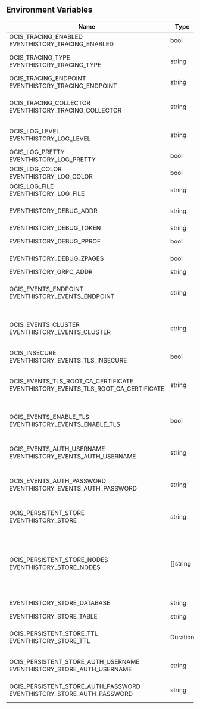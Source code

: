 ## Environment Variables

| Name | Type | Default Value | Description |
|------|------|---------------|-------------|
| OCIS_TRACING_ENABLED<br/>EVENTHISTORY_TRACING_ENABLED | bool | false | Activates tracing.|
| OCIS_TRACING_TYPE<br/>EVENTHISTORY_TRACING_TYPE | string |  | The type of tracing. Defaults to '', which is the same as 'jaeger'. Allowed tracing types are 'jaeger' and '' as of now.|
| OCIS_TRACING_ENDPOINT<br/>EVENTHISTORY_TRACING_ENDPOINT | string |  | The endpoint of the tracing agent.|
| OCIS_TRACING_COLLECTOR<br/>EVENTHISTORY_TRACING_COLLECTOR | string |  | The HTTP endpoint for sending spans directly to a collector, i.e. http://jaeger-collector:14268/api/traces. Only used if the tracing endpoint is unset.|
| OCIS_LOG_LEVEL<br/>EVENTHISTORY_LOG_LEVEL | string |  | The log level. Valid values are: 'panic', 'fatal', 'error', 'warn', 'info', 'debug', 'trace'.|
| OCIS_LOG_PRETTY<br/>EVENTHISTORY_LOG_PRETTY | bool | false | Activates pretty log output.|
| OCIS_LOG_COLOR<br/>EVENTHISTORY_LOG_COLOR | bool | false | Activates colorized log output.|
| OCIS_LOG_FILE<br/>EVENTHISTORY_LOG_FILE | string |  | The path to the log file. Activates logging to this file if set.|
| EVENTHISTORY_DEBUG_ADDR | string | 127.0.0.1:9270 | Bind address of the debug server, where metrics, health, config and debug endpoints will be exposed.|
| EVENTHISTORY_DEBUG_TOKEN | string |  | Token to secure the metrics endpoint.|
| EVENTHISTORY_DEBUG_PPROF | bool | false | Enables pprof, which can be used for profiling.|
| EVENTHISTORY_DEBUG_ZPAGES | bool | false | Enables zpages, which can be used for collecting and viewing in-memory traces.|
| EVENTHISTORY_GRPC_ADDR | string | 127.0.0.1:9274 | The bind address of the GRPC service.|
| OCIS_EVENTS_ENDPOINT<br/>EVENTHISTORY_EVENTS_ENDPOINT | string | 127.0.0.1:9233 | The address of the event system. The event system is the message queuing service. It is used as message broker for the microservice architecture.|
| OCIS_EVENTS_CLUSTER<br/>EVENTHISTORY_EVENTS_CLUSTER | string | ocis-cluster | The clusterID of the event system. The event system is the message queuing service. It is used as message broker for the microservice architecture. Mandatory when using NATS as event system.|
| OCIS_INSECURE<br/>EVENTHISTORY_EVENTS_TLS_INSECURE | bool | false | Whether to verify the server TLS certificates.|
| OCIS_EVENTS_TLS_ROOT_CA_CERTIFICATE<br/>EVENTHISTORY_EVENTS_TLS_ROOT_CA_CERTIFICATE | string |  | The root CA certificate used to validate the server's TLS certificate. Will be seen as empty if NOTIFICATIONS_EVENTS_TLS_INSECURE is provided.|
| OCIS_EVENTS_ENABLE_TLS<br/>EVENTHISTORY_EVENTS_ENABLE_TLS | bool | false | Enable TLS for the connection to the events broker. The events broker is the ocis service which receives and delivers events between the services.|
| OCIS_EVENTS_AUTH_USERNAME<br/>EVENTHISTORY_EVENTS_AUTH_USERNAME | string |  | The username to authenticate with the events broker. The events broker is the ocis service which receives and delivers events between the services.|
| OCIS_EVENTS_AUTH_PASSWORD<br/>EVENTHISTORY_EVENTS_AUTH_PASSWORD | string |  | The password to authenticate with the events broker. The events broker is the ocis service which receives and delivers events between the services.|
| OCIS_PERSISTENT_STORE<br/>EVENTHISTORY_STORE | string | nats-js-kv | The type of the store. Supported values are: 'memory', 'nats-js-kv', 'redis-sentinel', 'noop'. See the text description for details.|
| OCIS_PERSISTENT_STORE_NODES<br/>EVENTHISTORY_STORE_NODES | []string | [127.0.0.1:9233] | A list of nodes to access the configured store. This has no effect when 'memory' store is configured. Note that the behaviour how nodes are used is dependent on the library of the configured store. See the Environment Variable Types description for more details.|
| EVENTHISTORY_STORE_DATABASE | string | eventhistory | The database name the configured store should use.|
| EVENTHISTORY_STORE_TABLE | string |  | The database table the store should use.|
| OCIS_PERSISTENT_STORE_TTL<br/>EVENTHISTORY_STORE_TTL | Duration | 336h0m0s | Time to live for events in the store. Defaults to '336h' (2 weeks). See the Environment Variable Types description for more details.|
| OCIS_PERSISTENT_STORE_AUTH_USERNAME<br/>EVENTHISTORY_STORE_AUTH_USERNAME | string |  | The username to authenticate with the store. Only applies when store type 'nats-js-kv' is configured.|
| OCIS_PERSISTENT_STORE_AUTH_PASSWORD<br/>EVENTHISTORY_STORE_AUTH_PASSWORD | string |  | The password to authenticate with the store. Only applies when store type 'nats-js-kv' is configured.|